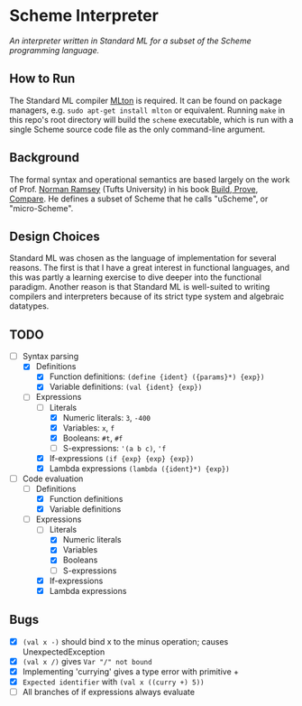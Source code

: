 # Scheme Interpreter

 *An interpreter written in Standard ML for a subset of the Scheme programming language.*

## How to Run

The Standard ML compiler [MLton](http://mlton.org/ "MLton") is required.  It can be found on package managers, e.g. `sudo apt-get install mlton` or equivalent.  Running `make` in this repo's root directory will build the `scheme` executable, which is run with a single Scheme source code file as the only command-line argument.

## Background

The formal syntax and operational semantics are based largely on the work of Prof. [Norman Ramsey](http://www.cs.tufts.edu/~nr/index.html) (Tufts University) in his book [Build, Prove, Compare](http://www.cs.tufts.edu/~nr/build-prove-compare/ "Build, Prove, Compare").  He defines a subset of Scheme that he calls "uScheme", or "micro-Scheme".

## Design Choices

Standard ML was chosen as the language of implementation for several reasons.  The first is that I have a great interest in functional languages, and this was partly a learning exercise to dive deeper into the functional paradigm.  Another reason is that Standard ML is well-suited to writing compilers and interpreters because of its strict type system and algebraic datatypes.

## TODO
- [ ] Syntax parsing
  -   [x] Definitions
    -   [x] Function definitions: `(define {ident} ({params}*) {exp})`
    -   [x] Variable definitions: `(val {ident} {exp})`
  -   [ ] Expressions
    -   [ ] Literals
      -   [x] Numeric literals: `3`, `-400`
      -   [x] Variables: `x`, `f`
      -   [x] Booleans: `#t`, `#f`
      -   [ ] S-expressions: `'(a b c)`, `'f`
    -   [x] If-expressions `(if {exp} {exp} {exp})`
    -   [x] Lambda expressions `(lambda ({ident}*) {exp})`
- [ ] Code evaluation
  -   [ ] Definitions
    -   [x] Function definitions
    -   [x] Variable definitions
  -   [ ] Expressions
    - [ ] Literals
      - [x] Numeric literals
      - [x] Variables
      - [x] Booleans
      - [ ] S-expressions
    - [x] If-expressions
    - [x] Lambda expressions

## Bugs

- [x] `(val x -)` should bind x to the minus operation; causes UnexpectedException
- [x] `(val x /)` gives `Var "/" not bound`
- [x] Implementing 'currying' gives a type error with primitive +
- [x] `Expected identifier` with `(val x ((curry +) 5))`
- [ ] All branches of if expressions always evaluate
